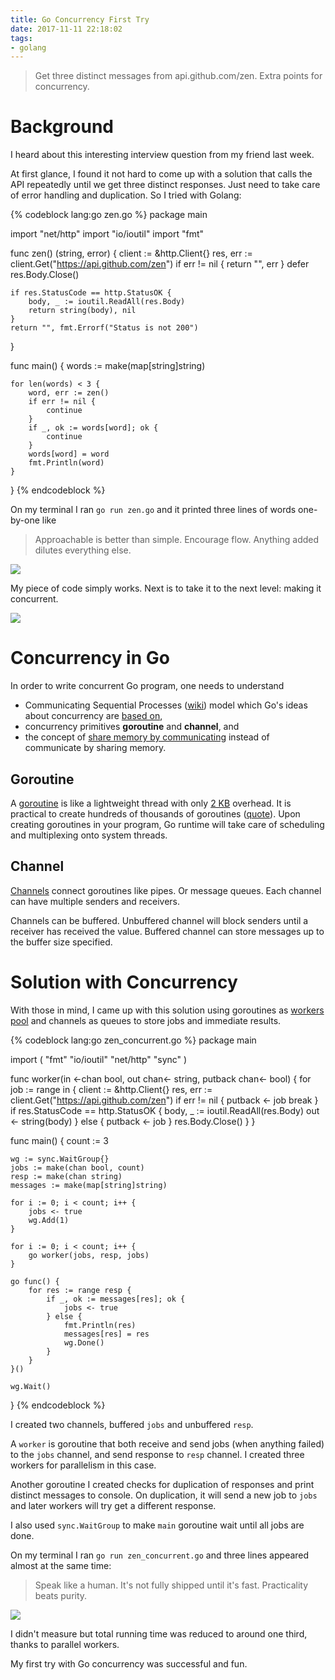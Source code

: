 ```yaml
---
title: Go Concurrency First Try
date: 2017-11-11 22:18:02
tags:
- golang
---
```


> Get three distinct messages from api.github.com/zen. Extra points for concurrency.

<!-- more -->

# Background

I heard about this interesting interview question from my friend last week. 

At first glance, I found it not hard to come up with a solution that calls the API repeatedly until we get three distinct responses. Just need to take care of error handling and duplication. So I tried with Golang:

{% codeblock lang:go zen.go %}
package main

import "net/http"
import "io/ioutil"
import "fmt"

func zen() (string, error) {
	client := &http.Client{}
	res, err := client.Get("https://api.github.com/zen")
	if err != nil {
		return "", err
	}
	defer res.Body.Close()

	if res.StatusCode == http.StatusOK {
		body, _ := ioutil.ReadAll(res.Body)
		return string(body), nil
	}
	return "", fmt.Errorf("Status is not 200")
}

func main() {
	words := make(map[string]string)

	for len(words) < 3 {
		word, err := zen()
		if err != nil {
			continue
		}
		if _, ok := words[word]; ok {
			continue
		}
		words[word] = word
		fmt.Println(word)
	}
}
{% endcodeblock %}

On my terminal I ran `go run zen.go` and it printed three lines of words one-by-one like

> Approachable is better than simple.
Encourage flow.
Anything added dilutes everything else.

<img class="no-box-shadow" src="zen.png" />

My piece of code simply works. Next is to take it to the next level: making it concurrent. 

<img class="no-box-shadow" src="gophercomplex1.jpg">

# Concurrency in Go

In order to write concurrent Go program, one needs to understand 
- Communicating Sequential Processes ([wiki](https://en.wikipedia.org/wiki/Communicating_sequential_processes)) model which Go's ideas about concurrency are [based on](https://golang.org/doc/faq#csp), 
- concurrency primitives **goroutine** and **channel**, and
- the concept of [share memory by communicating](https://blog.golang.org/share-memory-by-communicating) instead of communicate by sharing memory.

## Goroutine

A [goroutine](https://golang.org/doc/effective_go.html#goroutines) is like a lightweight thread with only [2 KB](https://golang.org/doc/go1.4#runtime) overhead. It is practical to create hundreds of thousands of goroutines ([quote](https://golang.org/doc/faq#goroutines)). Upon creating goroutines in your program, Go runtime will take care of scheduling and multiplexing onto system threads. 

## Channel

[Channels](https://golang.org/doc/effective_go.html#channels) connect goroutines like pipes. Or message queues. Each channel can have multiple senders and receivers.

Channels can be buffered. Unbuffered channel will block senders until a receiver has received the value. Buffered channel can store messages up to the buffer size specified.

# Solution with Concurrency

With those in mind, I came up with this solution using goroutines as [workers pool](https://gobyexample.com/worker-pools) and channels as queues to store jobs and immediate results. 

{% codeblock lang:go zen_concurrent.go %}
package main

import (
	"fmt"
	"io/ioutil"
	"net/http"
	"sync"
)

func worker(in <-chan bool, out chan<- string, putback chan<- bool) {
	for job := range in {
		client := &http.Client{}
		res, err := client.Get("https://api.github.com/zen")
		if err != nil {
			putback <- job
			break
		}
		if res.StatusCode == http.StatusOK {
			body, _ := ioutil.ReadAll(res.Body)
			out <- string(body)
		} else {
			putback <- job
		}
		res.Body.Close()
	}
}

func main() {
	count := 3

	wg := sync.WaitGroup{}
	jobs := make(chan bool, count)
	resp := make(chan string)
	messages := make(map[string]string)

	for i := 0; i < count; i++ {
		jobs <- true
		wg.Add(1)
	}

	for i := 0; i < count; i++ {
		go worker(jobs, resp, jobs)
	}

	go func() {
		for res := range resp {
			if _, ok := messages[res]; ok {
				jobs <- true
			} else {
				fmt.Println(res)
				messages[res] = res
				wg.Done()
			}
		}
	}()

	wg.Wait()
}
{% endcodeblock %}

I created two channels, buffered `jobs` and unbuffered `resp`.

A `worker` is goroutine that both receive and send jobs (when anything failed) to the `jobs` channel, and send response to `resp` channel. I created three workers for parallelism in this case.

Another goroutine I created checks for duplication of responses and print distinct messages to console. On duplication, it will send a new job to `jobs` and later workers will try get a different response. 

I also used `sync.WaitGroup` to make `main` goroutine wait until all jobs are done.

On my terminal I ran `go run zen_concurrent.go` and three lines appeared almost at the same time:

> Speak like a human.
It's not fully shipped until it's fast.
Practicality beats purity.

<img class="no-box-shadow" src="zen_concurrent.png">

I didn't measure but total running time was reduced to around one third, thanks to parallel workers. 

My first try with Go concurrency was successful and fun.